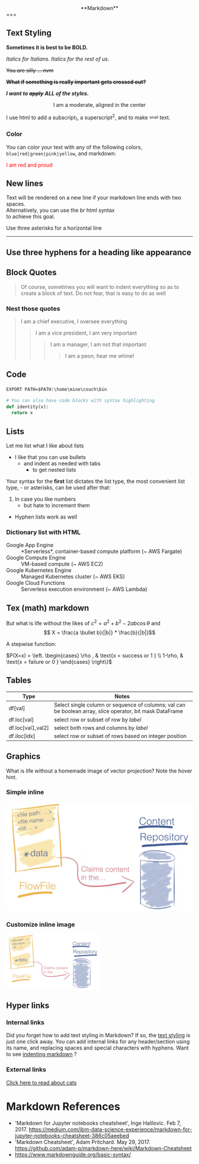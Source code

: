 <div align="center">**Markdown**</div>
===

## <a name="styling-sec"></a> Text Styling

**Sometimes it is best to be BOLD.**

*Italics for Italians.* _Italics for the rest of us._

~~You are silly ... nvm~~

~~**What if something is really important gets crossed out?**~~

_**I want to ~~apply~~ ALL of the styles.**_

<div align="center"> I am a moderate, aligned in the center</div>

I use html to add a subscript<sub>1</sub>, a superscript<sup>2</sup>, and to make <sub><sup>small</sup></sub> text.

### Color

You can color your text with any of the following colors, `blue|red|green|pink|yellow`, and markdown:

<font color=red>I am red and proud</font>

## New lines
Text will be rendered on a new line if your markdown line ends with two spaces.  
Alternatively, you can use the _br_ html syntax<br>
to achieve this goal.

Use three asterisks for a horizontal line
***
Use three hyphens for a heading like appearance
---

## Block Quotes

> Of course, sometimes you will want to indent everything so as to create a block of text.
Do not fear, that is easy to do as well


### Nest those quotes
> I am a chief executive, I oversee everything
>> I am a vice president, I am very important
>>> I am a manager, I am not that important
>>>> I am a peon, hear me whine!

## Code
`EXPORT PATH=$PATH:\home\mine\couch\bin`

```python
# You can also have code blocks with syntax highlighting
def identity(x):
  return x
```

## Lists

Let me list what I like about lists

* I like that you can use bullets
    * and indent as needed with tabs
        * to get nested lists  

Your syntax for the __first__ list dictates the list type, the most convenient list type, - or asterisks, can be used after that:

1. In case you like numbers
    - but hate to increment them
- Hyphen lists work as well

### Dictionary list with HTML
<dl>
  <dt>Google App Engine</dt>
  <dd>*Serverless*, container-based compute platform (~ AWS Fargate)</dd>
  <dt>Google Compute Engine</dt>
  <dd>VM-based compute (~ AWS EC2)</dd>
  <dt>Google Kubernetes Engine</dt>
  <dd>Managed Kubernetes cluster (~ AWS EKS)</dd>
  <dt>Google Cloud Functions</dt>
  <dd>Serverless execution environment (~ AWS Lambda)</dd>
</dl>


## Tex (math) markdown

But what is life without the likes of $c^2 = a^2 + b^2 - 2ab\cos\theta$ and $$ X = \frac{a \bullet b}{|b|} * \frac{b}{|b|}$$ 

<!-- A longer derivation with equations lined up

$\begin{align}
 L(\vec{w} | X) & = P(Y | X;\vec{w}) \\
 & = \prod_{i=1}^{N} P(Y = y_i | x_i;\vec{w}) \\
 & = \prod_{i=1}^{N} g_{\vec{w}}(x_i)^{y_i}(1-g_{\vec{w}}(x_i))^{1-y_i}
\end{align}$ -->

A stepwise function:

$P(X=x) = \left.
  \begin{cases}
    \rho , & \text{x = success or 1 } \\
    1-\rho, & \text{x = failure or 0 }
  \end{cases}
  \right\}$



## Tables
| Type | Notes |
|---|---|
|df[val] | Select single column or sequence of columns; val can be boolean array, slice operator, bit mask DataFrame |
|df.loc[val] | select row or subset of row by _label_|
|df.loc[val1,val2] | select both rows and columns by _label_|
| df.iloc[idx] | select row or subset of rows based on integer position |


## Graphics

What is life without a homemade image of vector projection?  Note the hover hint.

### Simple inline
![vector](nifi/images/flow_file.png)

### Customize inline image
<img src="nifi/images/flow_file.png" alt="Flow File" title="Let it Flow" width="50%" />


## Hyper links
### Internal links

Did you forget how to add text styling in Markdown?  If so, the [text styling](#styling-sec) is just one click away.  You can add internal links for any header/section using its name, and replacing spaces and special characters with hyphens.  Want to see [indenting markdown](#To-indent-or-not-to-indent) ?


### External links
[Click here to read about cats](https://en.wikipedia.org/wiki/Cat)


# Markdown References

- 'Markdown for Jupyter notebooks cheatsheet', Inge Halilovic. Feb 7, 2017.  https://medium.com/ibm-data-science-experience/markdown-for-jupyter-notebooks-cheatsheet-386c05aeebed
- 'Markdown Cheatsheet', Adam Pritchard. May 29, 2017. https://github.com/adam-p/markdown-here/wiki/Markdown-Cheatsheet
- https://www.markdownguide.org/basic-syntax/